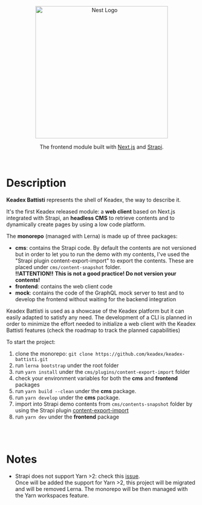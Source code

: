 <p align="center">
  <a href="https://keadex.io/kealab#keadex-battisti" target="blank"><img src="https://keadex.io:2053/uploads/keadex_battisti_dark_9ef872e108.png" width="350" alt="Nest Logo" /></a>
</p>
<p align="center">The frontend module built with <a href="https://nextjs.org/" target="_blank">Next.js</a> and <a href="https://strapi.io/" target="_blank">Strapi</a>.</p>
</br>

# Description

**Keadex Battisti** represents the shell of Keadex, the way to describe it.  

It's the first Keadex released module: a **web client** based on Next.js integrated with Strapi, an **headless CMS** to retrieve contents and to dynamically create pages by using a low code platform.  

The **monorepo** (managed with Lerna) is made up of three packages:

* **cms**: contains the Strapi code. By default the contents are not versioned but in order to let you to run the demo with my contents, I've used the "Strapi plugin content-export-import" to export the contents. These are placed under `cms/content-snapshot` folder.  
    **!!ATTENTION!!** **This is not a good practice! Do not version your contents!**
* **frontend**: contains the web client code
* **mock**: contains the code of the GraphQL mock server to test and to develop the frontend without waiting for the backend integration

Keadex Battisti is used as a showcase of the Keadex platform but it can easily adapted to satisfy any need. The development of a CLI is planned in order to minimize the effort needed to initialize a web client with the Keadex Battisti features (check the roadmap to track the planned capabilities)  

To start the project:  

1. clone the monorepo: `git clone https://github.com/keadex/keadex-battisti.git`
2. run `lerna bootstrap` under the root folder
3. run `yarn install` under the `cms/plugins/content-export-import` folder
4. check your environment variables for both the **cms** and **frontend** packages
5. run `yarn build --clean` under the **cms** package.
6. run `yarn develop` under the **cms** package.
7. import into Strapi demo contents from `cms/contents-snapshot` folder by using the Strapi plugin [content-export-import](https://github.com/lazurey/strapi-plugin-content-export-import)
8. run `yarn dev` under the **frontend** package
</br>
</br>

# Notes
- Strapi does not support Yarn >2: check this [issue](https://github.com/strapi/strapi/issues/9109).</br>
Once will be added the support for Yarn >2, this project will be migrated and will be removed Lerna. The monorepo will be then managed with the Yarn workspaces feature. 